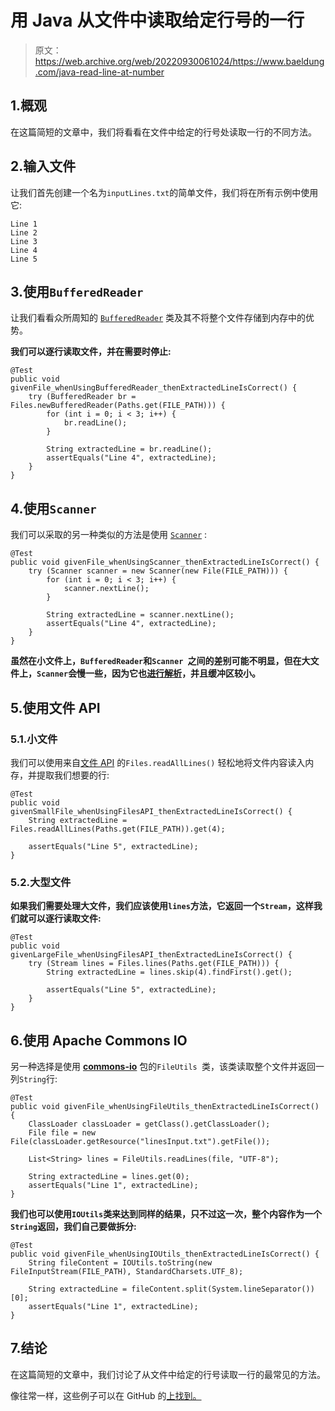 # 用 Java 从文件中读取给定行号的一行

> 原文：<https://web.archive.org/web/20220930061024/https://www.baeldung.com/java-read-line-at-number>

## 1.概观

在这篇简短的文章中，我们将看看在文件中给定的行号处读取一行的不同方法。

## 2.输入文件

让我们首先创建一个名为`inputLines.txt`的简单文件，我们将在所有示例中使用它:

```
Line 1
Line 2
Line 3
Line 4
Line 5
```

## 3.使用`BufferedReader`

让我们看看众所周知的 [`BufferedReader`](/web/20220707094748/https://www.baeldung.com/java-buffered-reader) 类及其不将整个文件存储到内存中的优势。

**我们可以逐行读取文件，并在需要时停止:**

```
@Test
public void givenFile_whenUsingBufferedReader_thenExtractedLineIsCorrect() {
    try (BufferedReader br = Files.newBufferedReader(Paths.get(FILE_PATH))) {
        for (int i = 0; i < 3; i++) {
            br.readLine();
        }

        String extractedLine = br.readLine();
        assertEquals("Line 4", extractedLine);
    }
}
```

## 4.使用`Scanner`

我们可以采取的另一种类似的方法是使用 [`Scanner`](/web/20220707094748/https://www.baeldung.com/java-scanner) :

```
@Test
public void givenFile_whenUsingScanner_thenExtractedLineIsCorrect() {
    try (Scanner scanner = new Scanner(new File(FILE_PATH))) {
        for (int i = 0; i < 3; i++) {
            scanner.nextLine();
        }

        String extractedLine = scanner.nextLine();
        assertEquals("Line 4", extractedLine);
    }
}
```

**虽然在小文件上，`BufferedReader`和`Scanner `之间的差别可能不明显，但在大文件上，`Scanner`会慢一些，因为它也[进行解析](/web/20220707094748/https://www.baeldung.com/bufferedreader-vs-console-vs-scanner-in-java#parsingstream)，并且缓冲区较小。**

## 5.使用文件 API

### 5.1.小文件

我们可以使用来自[文件 API](/web/20220707094748/https://www.baeldung.com/java-nio-2-file-api) 的`Files.readAllLines()` 轻松地将文件内容读入内存，并提取我们想要的行:

```
@Test
public void givenSmallFile_whenUsingFilesAPI_thenExtractedLineIsCorrect() {
    String extractedLine = Files.readAllLines(Paths.get(FILE_PATH)).get(4);

    assertEquals("Line 5", extractedLine);
}
```

### 5.2.大型文件

**如果我们需要处理大文件，我们应该使用`lines`方法，它返回一个`Stream`，这样我们就可以逐行读取文件:**

```
@Test
public void givenLargeFile_whenUsingFilesAPI_thenExtractedLineIsCorrect() {
    try (Stream lines = Files.lines(Paths.get(FILE_PATH))) {
        String extractedLine = lines.skip(4).findFirst().get();

        assertEquals("Line 5", extractedLine);
    }
}
```

## 6.使用 Apache Commons IO

另一种选择是使用 [**commons-io**](/web/20220707094748/https://www.baeldung.com/apache-commons-io) 包的`FileUtils `类，该类读取整个文件并返回一列`String`行:

```
@Test
public void givenFile_whenUsingFileUtils_thenExtractedLineIsCorrect() {
    ClassLoader classLoader = getClass().getClassLoader();
    File file = new File(classLoader.getResource("linesInput.txt").getFile());

    List<String> lines = FileUtils.readLines(file, "UTF-8");

    String extractedLine = lines.get(0);
    assertEquals("Line 1", extractedLine);
}
```

**我们也可以使用`IOUtils`类来达到同样的结果，只不过这一次，整个内容作为一个`String`返回，我们自己要做拆分:**

```
@Test
public void givenFile_whenUsingIOUtils_thenExtractedLineIsCorrect() {
    String fileContent = IOUtils.toString(new FileInputStream(FILE_PATH), StandardCharsets.UTF_8);

    String extractedLine = fileContent.split(System.lineSeparator())[0];
    assertEquals("Line 1", extractedLine);
}
```

## 7.结论

在这篇简短的文章中，我们讨论了从文件中给定的行号读取一行的最常见的方法。

像往常一样，这些例子可以在 GitHub 的[上找到。](https://web.archive.org/web/20220707094748/https://github.com/eugenp/tutorials/tree/master/core-java-modules/core-java-io-3)